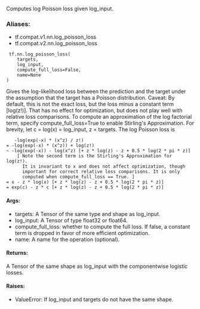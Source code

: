 Computes log Poisson loss given log_input.
### Aliases:
- tf.compat.v1.nn.log_poisson_loss
- tf.compat.v2.nn.log_poisson_loss

```
 tf.nn.log_poisson_loss(
    targets,
    log_input,
    compute_full_loss=False,
    name=None
)
```
Gives the log-likelihood loss between the prediction and the target under the assumption that the target has a Poisson distribution. Caveat: By default, this is not the exact loss, but the loss minus a constant term [log(z!)]. That has no effect for optimization, but does not play well with relative loss comparisons. To compute an approximation of the log factorial term, specify compute_full_loss=True to enable Stirling's Approximation.
For brevity, let c = log(x) = log_input, z = targets. The log Poisson loss is

```
   -log(exp(-x) * (x^z) / z!)
= -log(exp(-x) * (x^z)) + log(z!)
~ -log(exp(-x)) - log(x^z) [+ z * log(z) - z + 0.5 * log(2 * pi * z)]
    [ Note the second term is the Stirling's Approximation for log(z!).
      It is invariant to x and does not affect optimization, though
      important for correct relative loss comparisons. It is only
      computed when compute_full_loss == True. ]
= x - z * log(x) [+ z * log(z) - z + 0.5 * log(2 * pi * z)]
= exp(c) - z * c [+ z * log(z) - z + 0.5 * log(2 * pi * z)]
```
#### Args:
- targets: A Tensor of the same type and shape as log_input.
- log_input: A Tensor of type float32 or float64.
- compute_full_loss: whether to compute the full loss. If false, a constant term is dropped in favor of more efficient optimization.
- name: A name for the operation (optional).
#### Returns:
A Tensor of the same shape as log_input with the componentwise logistic losses.
#### Raises:
- ValueError: If log_input and targets do not have the same shape.
